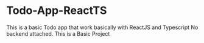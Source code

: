 # Todo-App-ReactTS
 This is a basic Todo app that work basically with ReactJS and Typescript  No backend attached. This is a Basic Project 
